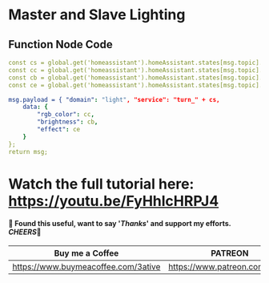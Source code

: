 # Master and  Slave Lighting

## Function Node Code
```yaml
const cs = global.get('homeassistant').homeAssistant.states[msg.topic].state;
const cc = global.get('homeassistant').homeAssistant.states[msg.topic].attributes.rgb_color;
const cb = global.get('homeassistant').homeAssistant.states[msg.topic].attributes.brightness;
const ce = global.get('homeassistant').homeAssistant.states[msg.topic].attributes.effect;

msg.payload = { "domain": "light", "service": "turn_" + cs,
    data: {
        "rgb_color": cc,
        "brightness": cb,
        "effect": ce
    }
};
return msg;
```

# Watch the full tutorial here: https://youtu.be/FyHhlcHRPJ4

#### 💖 Found this useful, want to say '*Thanks*' and support my efforts. *CHEERS*🍺
| Buy me a Coffee | PATREON |
|-----------------|---------|
| https://www.buymeacoffee.com/3ative | https://www.patreon.com/3ative |
